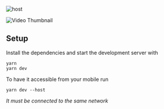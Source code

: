 ![host](https://tushar-multiplayer.netlify.app/)

![Video Thumbnail](https://img.youtube.com/vi/nQI8UNe6cfA/maxresdefault.jpg)

## Setup


Install the dependencies and start the development server with
```
yarn
yarn dev
```

To have it accessible from your mobile run
```
yarn dev --host
```
_It must be connected to the same network_

